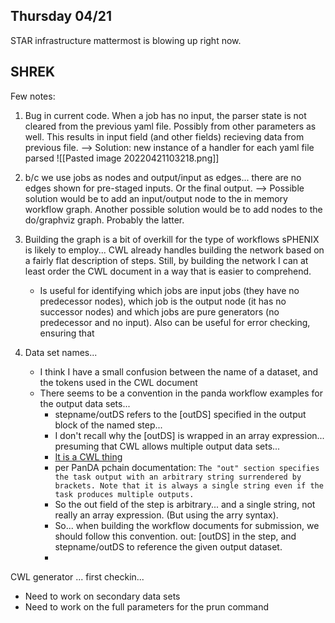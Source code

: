## Thursday 04/21

STAR infrastructure mattermost is blowing up right now.

SHREK
---



Few notes:

1) Bug in current code.  When a job has no input, the parser state is not cleared from the previous yaml file.  Possibly from other parameters as well.  This results in input field (and other fields) recieving data from previous file.
	--> Solution: new instance of a handler for each yaml file parsed
	![[Pasted image 20220421103218.png]]
	
2) b/c we use jobs as nodes and output/input as edges... there are no edges shown for pre-staged inputs.  Or the final output.
	--> Possible solution would be to add an input/output node to the in memory workflow graph.  Another possible solution would be to add nodes to the do/graphviz graph.  Probably the latter.
	
3) Building the graph is a bit of overkill for the type of workflows sPHENIX is likely to employ... CWL already handles building the network based on a fairly flat description of steps.  Still, by building the network I can at least order the CWL document in a way that is easier to comprehend.  
	- Is useful for identifying which jobs are input jobs (they have no predecessor nodes), which job is the output node (it has no successor nodes) and which jobs are pure generators (no predecessor and no input).  Also can be useful for error checking, ensuring that  
4) Data set names... 
	- I think I have a small confusion between the name of a dataset, and the tokens used in the CWL document
	- There seems to be a convention in the panda workflow examples for the output data sets...
		- stepname/outDS refers to the [outDS] specified in the output block of the named step... 
		- I don't recall why the [outDS] is wrapped in an array expression... presuming that CWL allows multiple output data sets...
		- [It is a CWL thing](https://www.commonwl.org/user_guide/21-1st-workflow/index.html)
		- per PanDA pchain documentation: `The "out" section specifies the task output with an arbitrary string surrendered by brackets. Note that it is always a single string even if the task produces multiple outputs.`
		- So the out field of the step is arbitrary... and a single string, not really an array expression.  (But using the arry syntax).  
		- So... when building the workflow documents for submission, we should follow this convention.  out: [outDS] in the step, and stepname/outDS to reference the given output dataset.
		- 
	
CWL generator ... first checkin... 
- Need to work on secondary data sets
- Need to work on the full parameters for the prun command